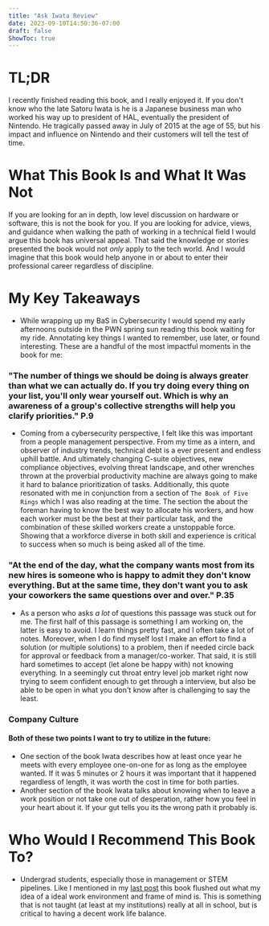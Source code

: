 ```yaml
---
title: "Ask Iwata Review"
date: 2023-09-10T14:50:36-07:00
draft: false
ShowToc: true
---
```

# TL;DR
I recently finished reading this book, and I really enjoyed it. If you don't know who the late Satoru Iwata is he is a Japanese business man who worked his way up to president of HAL, eventually the president of Nintendo. He tragically passed away in July of 2015 at the age of 55, but his impact and influence on Nintendo and their customers will tell the test of time.

# What This Book Is and What It Was Not
If you are looking for an in depth, low level discussion on hardware or software, this is not the book for you. If you are looking for advice, views, and guidance when walking the path of working in a technical field I would argue this book has universal appeal. That said the knowledge or stories presented the book would not *only* apply to the tech world. And I would imagine that this book would help anyone in or about to enter their professional career regardless of discipline.

# My Key Takeaways
- While wrapping up my BaS in Cybersecurity I would spend my early afternoons outside in the PWN spring sun reading this book waiting for my ride. Annotating key things I wanted to remember, use later, or found interesting. These are a handful of the most impactful moments in the book for me:

### "The number of things we should be doing is always greater than what we can actually do. If you try doing every thing on your list, you'll only wear yourself out. Which is why an awareness of a group's collective strengths will help you clarify priorities." P.9

- Coming from a cybersecurity perspective, I felt like this was important from a people management perspective. From my time as a intern, and observer of industry trends, technical debt is a ever present and endless uphill battle. And ultimately changing C-suite objectives, new compliance objectives, evolving threat landscape, and other wrenches thrown at the proverbial productivity machine are always going to make it hard to balance prioritization of tasks.
Additionally, this quote resonated with me in conjunction from a section of `The Book of Five Rings` which I was also reading at the time. The section the about the foreman having to know the best way to allocate his workers, and how each worker must be the best at their particular task, and the combination of these skilled workers create a unstoppable force. Showing that a workforce diverse in both skill and experience is critical to success when so much is being asked all of the time.

### "At the end of the day, what the company wants most from its new hires is someone who is happy to admit they don't know everything. But at the same time, they don't want you to ask your coworkers the same questions over and over." P.35

- As a person who asks *a lot* of questions this passage was stuck out for me. The first half of this passage is something I am working on, the latter is easy to avoid. I learn things pretty fast, and I often take a lot of notes. Moreover, when I do find myself lost I make an effort to find a solution (or multiple solutions) to a problem, then if needed circle back for approval or feedback from a manager/co-worker. That said, it is still hard sometimes to accept (let alone be happy with) not knowing everything. In a seemingly cut throat entry level job market right now trying to seem confident enough to get through a interview, but also be able to be open in what you don't know after is challenging to say the least. 

### Company Culture
#### Both of these two points I want to try to utilize in the future:
- One section of the book Iwata describes how at least once year he meets with every employee one-on-one for as long as the employee wanted. If it was 5 minutes or 2 hours it was important that it happened regardless of length, it was worth the cost in time for both parties. 
- Another section of the book Iwata talks about knowing when to leave a work position or not take one out of desperation, rather how you feel in your heart about it. If your gut tells you its the wrong path it probably is. 

# Who Would I Recommend This Book To?
- Undergrad students, especially those in management or STEM pipelines. Like I mentioned in my [last post](http://localhost:1313/posts/september-update/) this book flushed out what my idea of a ideal work environment and frame of mind is. This is something that is not taught (at least at my institutions) really at all in school, but is critical to having a decent work life balance.